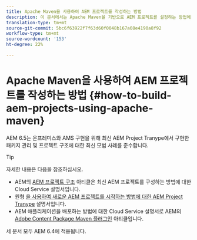 ```yaml
---
title: Apache Maven을 사용하여 AEM 프로젝트를 작성하는 방법
description: 이 문서에서는 Apache Maven을 기반으로 AEM 프로젝트를 설정하는 방법에 대해 설명합니다
translation-type: tm+mt
source-git-commit: 5bc6f63922f7f63d60f0048b167a08e4190a8f92
workflow-type: tm+mt
source-wordcount: '153'
ht-degree: 22%

---
```



# Apache Maven을 사용하여 AEM 프로젝트를 작성하는 방법 {#how-to-build-aem-projects-using-apache-maven}

AEM 6.5는 온프레미스와 AMS 구현을 위해 최신 AEM Project Tranype에서 구현한 패키지 관리 및 프로젝트 구조에 대한 최신 모범 사례를 준수합니다.

>[!TIP]
>
>자세한 내용은 다음을 참조하십시오.
>
>* AEM의 [AEM 프로젝트 구조](https://docs.adobe.com/content/help/ko-KR/experience-manager-cloud-service/implementing/developing/aem-project-content-package-structure.html) 아티클은 최신 AEM 프로젝트를 구성하는 방법에 대한 Cloud Service 설명서입니다.
>* 원형 [을 사용하여 새로운 AEM 프로젝트를 시작하는 방법에 대한 AEM Project Tranype](https://docs.adobe.com/content/help/ko-KR/experience-manager-core-components/using/developing/archetype/overview.html) 설명서입니다.
>* AEM 애플리케이션을 배포하는 방법에 대한 Cloud Service 설명서로 AEM의 [Adobe Content Package Maven 플러그인](https://experienceleague.adobe.com/docs/experience-manager-cloud-service/implementing/developer-tools/maven-plugin.html?lang=en#developer-tools) 아티클입니다.

>
>
세 문서 모두 AEM 6.4에 적용됩니다.
